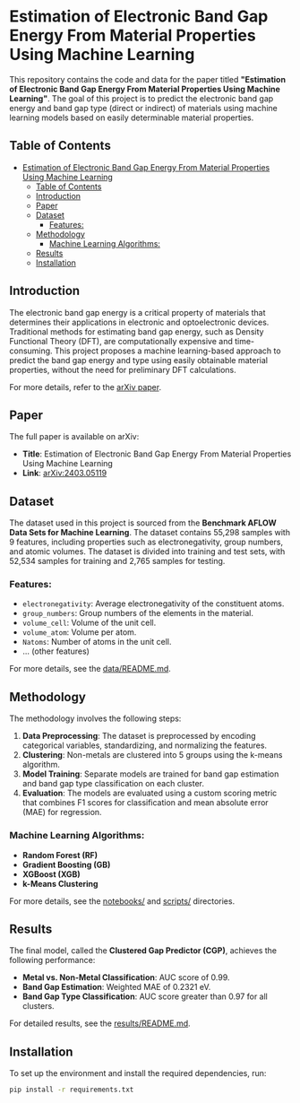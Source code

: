 # Estimation of Electronic Band Gap Energy From Material Properties Using Machine Learning

This repository contains the code and data for the paper titled **"Estimation of Electronic Band Gap Energy From Material Properties Using Machine Learning"**. The goal of this project is to predict the electronic band gap energy and band gap type (direct or indirect) of materials using machine learning models based on easily determinable material properties.

## Table of Contents
- [Estimation of Electronic Band Gap Energy From Material Properties Using Machine Learning](#estimation-of-electronic-band-gap-energy-from-material-properties-using-machine-learning)
  - [Table of Contents](#table-of-contents)
  - [Introduction](#introduction)
  - [Paper](#paper)
  - [Dataset](#dataset)
    - [Features:](#features)
  - [Methodology](#methodology)
    - [Machine Learning Algorithms:](#machine-learning-algorithms)
  - [Results](#results)
  - [Installation](#installation)

## Introduction
The electronic band gap energy is a critical property of materials that determines their applications in electronic and optoelectronic devices. Traditional methods for estimating band gap energy, such as Density Functional Theory (DFT), are computationally expensive and time-consuming. This project proposes a machine learning-based approach to predict the band gap energy and type using easily obtainable material properties, without the need for preliminary DFT calculations.

For more details, refer to the [arXiv paper](https://arxiv.org/pdf/2403.05119).

## Paper
The full paper is available on arXiv:
- **Title**: Estimation of Electronic Band Gap Energy From Material Properties Using Machine Learning
- **Link**: [arXiv:2403.05119](https://arxiv.org/pdf/2403.05119)

## Dataset
The dataset used in this project is sourced from the **Benchmark AFLOW Data Sets for Machine Learning**. The dataset contains 55,298 samples with 9 features, including properties such as electronegativity, group numbers, and atomic volumes. The dataset is divided into training and test sets, with 52,534 samples for training and 2,765 samples for testing.

### Features:
- `electronegativity`: Average electronegativity of the constituent atoms.
- `group_numbers`: Group numbers of the elements in the material.
- `volume_cell`: Volume of the unit cell.
- `volume_atom`: Volume per atom.
- `Natoms`: Number of atoms in the unit cell.
- ... (other features)

For more details, see the [data/README.md](data/README.md).

## Methodology
The methodology involves the following steps:
1. **Data Preprocessing**: The dataset is preprocessed by encoding categorical variables, standardizing, and normalizing the features.
2. **Clustering**: Non-metals are clustered into 5 groups using the k-means algorithm.
3. **Model Training**: Separate models are trained for band gap estimation and band gap type classification on each cluster.
4. **Evaluation**: The models are evaluated using a custom scoring metric that combines F1 scores for classification and mean absolute error (MAE) for regression.

### Machine Learning Algorithms:
- **Random Forest (RF)**
- **Gradient Boosting (GB)**
- **XGBoost (XGB)**
- **k-Means Clustering**

For more details, see the [notebooks/](notebooks/) and [scripts/](scripts/) directories.

## Results
The final model, called the **Clustered Gap Predictor (CGP)**, achieves the following performance:
- **Metal vs. Non-Metal Classification**: AUC score of 0.99.
- **Band Gap Estimation**: Weighted MAE of 0.2321 eV.
- **Band Gap Type Classification**: AUC score greater than 0.97 for all clusters.

For detailed results, see the [results/README.md](results/README.md).

## Installation
To set up the environment and install the required dependencies, run:

```bash
pip install -r requirements.txt
```